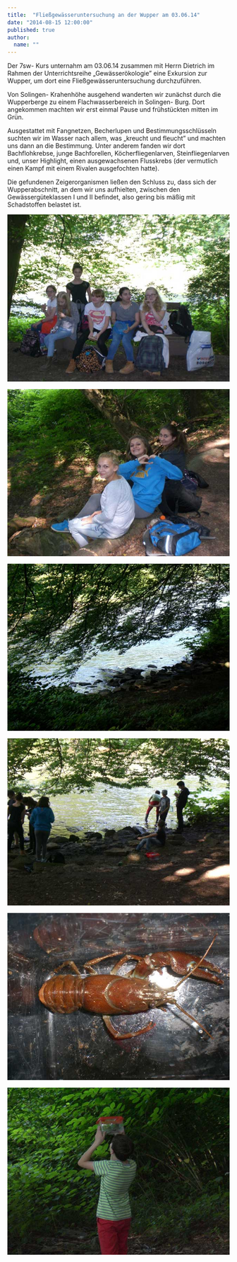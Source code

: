 ```yaml
---
title:  "Fließgewässeruntersuchung an der Wupper am 03.06.14"
date: "2014-08-15 12:00:00"
published: true
author:
  name: ""
---
```


Der 7sw- Kurs unternahm am 03.06.14 zusammen mit Herrn Dietrich im Rahmen der Unterrichtsreihe „Gewässerökologie” eine Exkursion zur Wupper, um dort eine Fließgewässeruntersuchung durchzuführen.

Von Solingen- Krahenhöhe ausgehend wanderten wir zunächst durch die Wupperberge zu einem Flachwasserbereich in Solingen- Burg. Dort angekommen machten wir erst einmal Pause und frühstückten mitten im Grün.

Ausgestattet mit Fangnetzen, Becherlupen und Bestimmungsschlüsseln suchten wir im Wasser nach allem, was „kreucht und fleucht” und machten uns dann an die Bestimmung. Unter anderem fanden wir dort Bachflohkrebse, junge Bachforellen, Köcherfliegenlarven, Steinfliegenlarven und, unser Highlight, einen ausgewachsenen Flusskrebs (der vermutlich einen Kampf mit einem Rivalen ausgefochten hatte). 

Die gefundenen Zeigerorganismen ließen den Schluss zu, dass sich der Wupperabschnitt, an dem wir uns aufhielten, zwischen den Gewässergüteklassen I und II befindet, also gering bis mäßig mit Schadstoffen belastet ist. 

<p><img src="../img/2014/06/03/20140603_fliessgewaesser_1.jpg"></p>
<p><img src="../img/2014/06/03/20140603_fliessgewaesser_2.jpg"></p>
<p><img src="../img/2014/06/03/20140603_fliessgewaesser_3.jpg"></p>
<p><img src="../img/2014/06/03/20140603_fliessgewaesser_4.jpg"></p>
<p><img src="../img/2014/06/03/20140603_fliessgewaesser_5.jpg"></p>
<p><img src="../img/2014/06/03/20140603_fliessgewaesser_6.jpg"></p>
